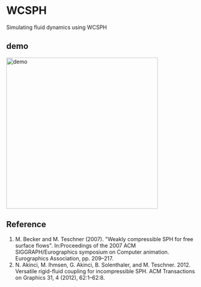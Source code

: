 # WCSPH

Simulating fluid dynamics using WCSPH
## demo
 <img src="https://github.com/FoolyAndCooly/WCSPH/blob/main/freecompress-demo.gif" width = "400" height = "400" alt="demo" align=center />

 ## Reference
1. M. Becker and M. Teschner (2007). "Weakly compressible SPH for free surface flows". In:Proceedings of the 2007 ACM SIGGRAPH/Eurographics symposium on Computer animation. Eurographics Association, pp. 209–217.
2. N. Akinci, M. Ihmsen, G. Akinci, B. Solenthaler, and M. Teschner. 2012. Versatile
rigid-fluid coupling for incompressible SPH. ACM Transactions on Graphics 31, 4 (2012), 62:1–62:8.
